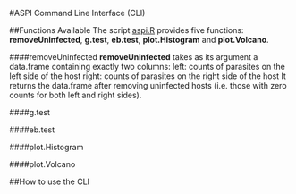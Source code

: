 #ASPI Command Line Interface (CLI)

##Functions Available
The script [aspi.R](https://github.com/WaylandM/aspi/blob/master/CLI/aspi.R) provides five functions: **removeUninfected**, **g.test**, **eb.test**, **plot.Histogram** and **plot.Volcano**.


####removeUninfected
**removeUninfected** takes as its argument a data.frame containing exactly two columns: 
left: counts of parasites on the left side of the host
right: counts of parasites on the right side of the host
It returns the data.frame after removing uninfected hosts (i.e. those with zero counts for both left and right sides).

####g.test

####eb.test

####plot.Histogram

####plot.Volcano

##How to use the CLI

